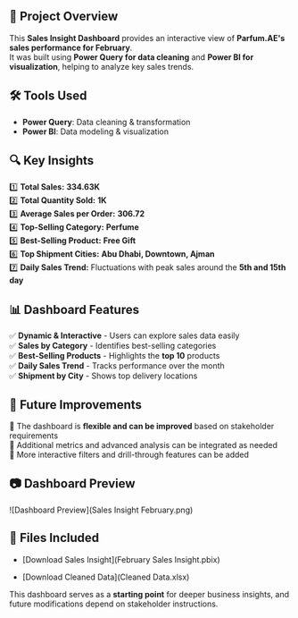 

## 📝 Project Overview
This **Sales Insight Dashboard** provides an interactive view of **Parfum.AE's sales performance for February**.  
It was built using **Power Query for data cleaning** and **Power BI for visualization**, helping to analyze key sales trends.

## 🛠️ Tools Used
- **Power Query**: Data cleaning & transformation  
- **Power BI**: Data modeling & visualization  

## 🔍 Key Insights
1️⃣ **Total Sales:** **334.63K**  
2️⃣ **Total Quantity Sold:** **1K**  
3️⃣ **Average Sales per Order:** **306.72**  
4️⃣ **Top-Selling Category:** **Perfume**  
5️⃣ **Best-Selling Product:** **Free Gift**  
6️⃣ **Top Shipment Cities:** **Abu Dhabi, Downtown, Ajman**  
7️⃣ **Daily Sales Trend:** Fluctuations with peak sales around the **5th and 15th day**  

## 📊 Dashboard Features
✅ **Dynamic & Interactive** - Users can explore sales data easily  
✅ **Sales by Category** - Identifies best-selling categories  
✅ **Best-Selling Products** - Highlights the **top 10** products  
✅ **Daily Sales Trend** - Tracks performance over the month  
✅ **Shipment by City** - Shows top delivery locations  

## 🚀 Future Improvements
🔹 The dashboard is **flexible and can be improved** based on stakeholder requirements  
🔹 Additional metrics and advanced analysis can be integrated as needed  
🔹 More interactive filters and drill-through features can be added  

## 📷 Dashboard Preview
![Dashboard Preview](Sales Insight February.png)

  

## 📂 Files Included
- [Download Sales Insight](February Sales Insight.pbix)


- [Download Cleaned Data](Cleaned Data.xlsx)


This dashboard serves as a **starting point** for deeper business insights, and future modifications depend on stakeholder instructions.  
